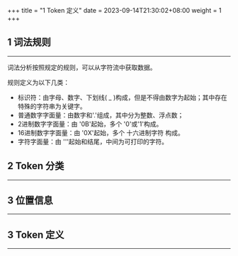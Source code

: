+++
title = "1 Token 定义"
date = 2023-09-14T21:30:02+08:00
weight = 1
+++

## 1 词法规则
---
词法分析按照规定的规则，可以从字符流中获取数据。

规则定义为以下几类：
- 标识符：由字母、数字、下划线( _ )构成，但是不得由数字为起始；其中存在特殊的字符串为关键字。
- 普通数字字面量：由数字和'.'组成，其中分为整数、浮点数；
- 2进制数字字面量：由 '0B'起始，多个 '0'或'1'构成。
- 16进制数字字面量：由 '0X'起始，多个 十六进制字符 构成。
- 字符字面量：由 '''起始和结尾，中间为可打印的字符。

## 2 Token 分类
---

## 3 位置信息
---

## 3 Token 定义
---

